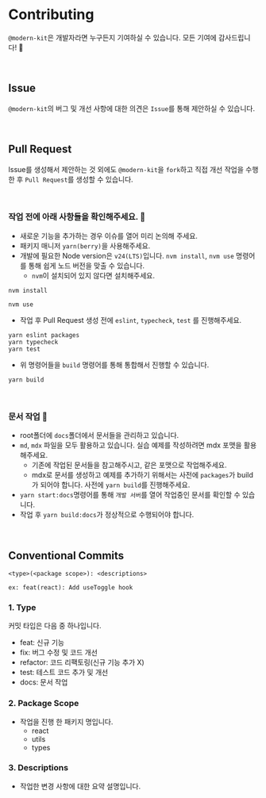 # Contributing
`@modern-kit`은 개발자라면 누구든지 기여하실 수 있습니다. 모든 기여에 감사드립니다! 🙏

<br />

## Issue
`@modern-kit`의 버그 및 개선 사항에 대한 의견은 `Issue`를 통해 제안하실 수 있습니다.

<br />

## Pull Request
Issue를 생성해서 제안하는 것 외에도 `@modern-kit`을 `fork`하고 직접 개선 작업을 수행한 후 `Pull Request`를 생성할 수 있습니다.

<br />

### 작업 전에 아래 사항들을 확인해주세요. 🙏
- 새로운 기능을 추가하는 경우 이슈를 열어 미리 논의해 주세요.
- 패키지 매니저 `yarn(berry)`을 사용해주세요.
- 개발에 필요한 Node version은 `v24(LTS)`입니다. `nvm install`, `nvm use` 명령어를 통해 쉽게 노드 버전을 맞출 수 있습니다.
  - `nvm`이 설치되어 있지 않다면 설치해주세요.

```shell
nvm install
```
```shell
nvm use
```

- 작업 후 Pull Request 생성 전에 `eslint`, `typecheck`, `test` 를 진행해주세요. 

```shell
yarn eslint packages
yarn typecheck
yarn test
```

- 위 명령어들을 `build` 명령어를 통해 통합해서 진행할 수 있습니다.

```shell
yarn build
```

<br />

### 문서 작업 📄
- root폴더에 `docs`폴더에서 문서들을 관리하고 있습니다.
- `md`, `mdx` 파일을 모두 활용하고 있습니다. 실습 예제를 작성하려면 mdx 포맷을 활용해주세요.
  - 기존에 작업된 문서들을 참고해주시고, 같은 포맷으로 작업해주세요.
  - mdx로 문서를 생성하고 예제를 추가하기 위해서는 사전에 `packages`가 build가 되어야 합니다. 사전에 `yarn build`를 진행해주세요.
- `yarn start:docs`명령어를 통해 `개발 서버`를 열어 작업중인 문서를 확인할 수 있습니다.
- 작업 후 `yarn build:docs`가 정상적으로 수행되어야 합니다.

<br />

## Conventional Commits

```
<type>(<package scope>): <descriptions>

ex: feat(react): Add useToggle hook
```


### 1. Type
커밋 타입은 다음 중 하나입니다.
- feat: 신규 기능
- fix: 버그 수정 및 코드 개선
- refactor: 코드 리팩토링(신규 기능 추가 X)
- test: 테스트 코드 추가 및 개선
- docs: 문서 작업

### 2. Package Scope
- 작업을 진행 한 패키지 명입니다.
  - react
  - utils
  - types

### 3. Descriptions
- 작업한 변경 사항에 대한 요약 설명입니다.

<br />